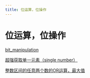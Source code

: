 ```yaml
---
title: 位运算，位操作
---
```


# 位运算，位操作

[bit_manipulation](https://docs.google.com/document/d/1qU2pNbLgpvTy8YIGYch05aBtEyd9XHXM6wTDOAfRNpM/edit#)

[超强获取单一元素（single number）](%E4%BD%8D%E8%BF%90%E7%AE%97%EF%BC%8C%E4%BD%8D%E6%93%8D%E4%BD%9C/%E8%B6%85%E5%BC%BA%E8%8E%B7%E5%8F%96%E5%8D%95%E4%B8%80%E5%85%83%E7%B4%A0%EF%BC%88single%20number%EF%BC%89.md)

[整数区间的任意两个数的OR运算，最大值](%E4%BD%8D%E8%BF%90%E7%AE%97%EF%BC%8C%E4%BD%8D%E6%93%8D%E4%BD%9C/%E6%95%B4%E6%95%B0%E5%8C%BA%E9%97%B4%E7%9A%84%E4%BB%BB%E6%84%8F%E4%B8%A4%E4%B8%AA%E6%95%B0%E7%9A%84OR%E8%BF%90%E7%AE%97%EF%BC%8C%E6%9C%80%E5%A4%A7%E5%80%BC.md)
